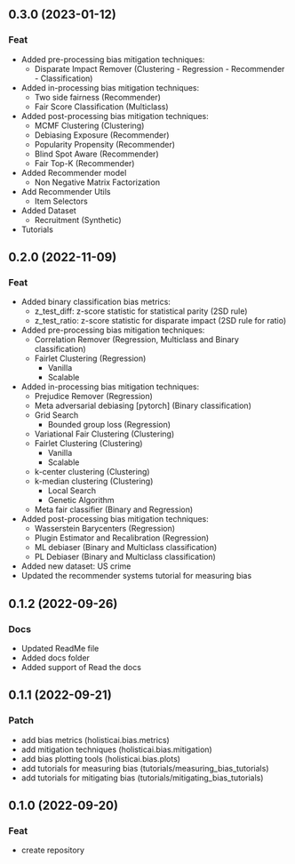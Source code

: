 ## 0.3.0 (2023-01-12)

### Feat

- Added pre-processing bias mitigation techniques:
    - Disparate Impact Remover (Clustering - Regression - Recommender - Classification)
- Added in-processing bias mitigation techniques:
    - Two side fairness (Recommender)
    - Fair Score Classification (Multiclass)
- Added post-processing bias mitigation techniques:
    - MCMF Clustering (Clustering)
    - Debiasing Exposure (Recommender)
    - Popularity Propensity (Recommender)
    - Blind Spot Aware (Recommender)
    - Fair Top-K (Recommender)
- Added Recommender model
    - Non Negative Matrix Factorization
- Add Recommender Utils
    - Item Selectors
- Added Dataset
    - Recruitment (Synthetic)
- Tutorials

## 0.2.0 (2022-11-09)

### Feat

- Added binary classification bias metrics:
    - z_test_diff: z-score statistic for statistical parity (2SD rule)
    - z_test_ratio: z-score statistic for disparate impact (2SD rule for ratio) 
- Added pre-processing bias mitigation techniques: 
    - Correlation Remover (Regression, Multiclass and Binary classification) 
    - Fairlet Clustering (Regression)
        - Vanilla 
        - Scalable 
- Added in-processing bias mitigation techniques:
    - Prejudice Remover (Regression)
    - Meta adversarial debiasing [pytorch] (Binary classification) 
    - Grid Search
        - Bounded group loss (Regression) 
    - Variational Fair Clustering (Clustering) 
    - Fairlet Clustering (Clustering) 
        - Vanilla 
        - Scalable 
    - k-center clustering (Clustering)
    - k-median clustering (Clustering) 
        - Local Search 
        - Genetic Algorithm 
    - Meta fair classifier (Binary and Regression)
- Added post-processing bias mitigation techniques:  
    - Wasserstein Barycenters (Regression) 
    - Plugin Estimator and Recalibration (Regression) 
    - ML debiaser (Binary and Multiclass classification) 
    - PL Debiaser (Binary and Multiclass classification) 
- Added new dataset: US crime  
- Updated the recommender systems tutorial for measuring bias

## 0.1.2 (2022-09-26)

### Docs

- Updated ReadMe file
- Added docs folder
- Added support of Read the docs

## 0.1.1 (2022-09-21)

### Patch

- add bias metrics (holisticai.bias.metrics)
- add mitigation techniques (holisticai.bias.mitigation)
- add bias plotting tools (holisticai.bias.plots)
- add tutorials for measuring bias (tutorials/measuring_bias_tutorials)
- add tutorials for mitigating bias (tutorials/mitigating_bias_tutorials)

## 0.1.0 (2022-09-20)

### Feat

- create repository
